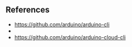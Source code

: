 
## References 
- https://github.com/arduino/arduino-cli
- 
- https://github.com/arduino/arduino-cloud-cli



